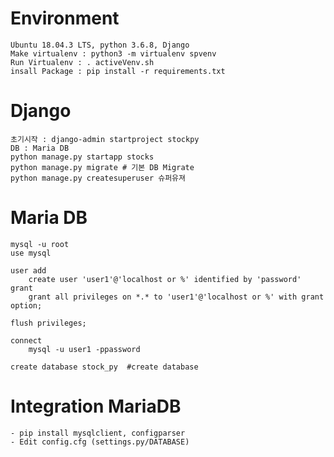 # Environment
    Ubuntu 18.04.3 LTS, python 3.6.8, Django
    Make virtualenv : python3 -m virtualenv spvenv
    Run Virtualenv : . activeVenv.sh
    insall Package : pip install -r requirements.txt
    
# Django
    초기시작 : django-admin startproject stockpy
    DB : Maria DB
    python manage.py startapp stocks
    python manage.py migrate # 기본 DB Migrate 
    python manage.py createsuperuser 슈퍼유져 

# Maria DB
    mysql -u root
    use mysql
    
    user add
        create user 'user1'@'localhost or %' identified by 'password'
    grant
        grant all privileges on *.* to 'user1'@'localhost or %' with grant option;
    
    flush privileges;
    
    connect 
        mysql -u user1 -ppassword
      
    create database stock_py  #create database
    
# Integration MariaDB
    - pip install mysqlclient, configparser
    - Edit config.cfg (settings.py/DATABASE)
    